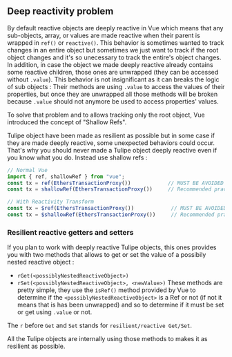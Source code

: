 ## Deep reactivity problem

By default reactive objects are deeply reactive in Vue which means that any sub-objects, array, or values are made reactive when their parent is wrapped in `ref()` or `reactive()`.
This behavior is sometimes wanted to track changes in an entire object but sometimes we just want to track if the root object changes and it's so unecessary to track the entire's object changes.
In addition, in case the object we made deeply reactive already contains some reactive children, those ones are unwrapped (they can be accessed without `.value`). 
This behavior is not insignificant as it can breaks the logic of sub objects : Their methods are using `.value` to access the values of their properties, but once they are unwrapped all those methods will be broken because `.value` should not anymore be used to access properties' values.

To solve that problem and to allows tracking only the root object, Vue introduced the concept of "Shallow Refs".

Tulipe object have been made as resilient as possible but in some case if they are made deeply reactive, some unexpected behaviors could occur.
That's why you should never made a Tulipe object deeply reactive even if you know what you do.
Instead use shallow refs :
```js
// Normal Vue
import { ref, shallowRef } from "vue";
const tx = ref(EthersTransactionProxy())            // MUST BE AVOIDED
const tx = shallowRef(EthersTransactionProxy())     // Recommended practice

// With Reactivity Transform
const tx = $ref(EthersTransactionProxy())            // MUST BE AVOIDED
const tx = $shallowRef(EthersTransactionProxy())     // Recommended practice
```


### Resilient reactive getters and setters
If you plan to work with deeply reactive Tulipe objects, this ones provides you with two methods that allows to get or set the value of a possibily nested reactive object :
- `rGet(<possiblyNestedReactiveObject>)`
- `rSet(<possiblyNestedReactiveObject>, <newValue>)`
These methods are pretty simple, they use the `isRef()` method provided by Vue to determine if the `<possiblyNestedReactiveObject>` is a Ref or not (if not it means that is has been unwrapped) and so to determine if it must be set or get using `.value` or not.

The `r` before `Get` and `Set` stands for `resilient/reactive Get/Set`.

All the Tulipe objects are internally using those methods to makes it as resilient as possible.
